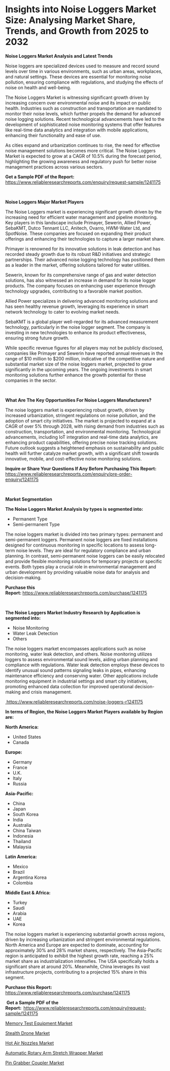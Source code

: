 <p><h1>Insights into Noise Loggers Market Size: Analysing Market Share, Trends, and Growth from 2025 to 2032</h1></p><p><strong>Noise Loggers Market Analysis and Latest Trends</strong></p>
<p><p>Noise loggers are specialized devices used to measure and record sound levels over time in various environments, such as urban areas, workplaces, and natural settings. These devices are essential for monitoring noise pollution, ensuring compliance with regulations, and studying the effects of noise on health and well-being. </p><p>The Noise Loggers Market is witnessing significant growth driven by increasing concern over environmental noise and its impact on public health. Industries such as construction and transportation are mandated to monitor their noise levels, which further propels the demand for advanced noise logging solutions. Recent technological advancements have led to the development of sophisticated noise monitoring systems that offer features like real-time data analytics and integration with mobile applications, enhancing their functionality and ease of use. </p><p>As cities expand and urbanization continues to rise, the need for effective noise management solutions becomes more critical. The Noise Loggers Market is expected to grow at a CAGR of 10.5% during the forecast period, highlighting the growing awareness and regulatory push for better noise management practices across various sectors.</p></p>
<p><strong>Get a Sample PDF of the Report:&nbsp;</strong> <a href="https://www.reliableresearchreports.com/enquiry/request-sample/1241175?utm_campaign=38&utm_medium=2&utm_source=Github&utm_content=ia&utm_term=22022025&utm_id=noise-loggers">https://www.reliableresearchreports.com/enquiry/request-sample/1241175</a></p>
<p>&nbsp;</p>
<p><strong>Noise Loggers Major Market Players</strong></p>
<p><p>The Noise Loggers market is experiencing significant growth driven by the increasing need for efficient water management and pipeline monitoring. Key players in this landscape include Primayer, Sewerin, Allied Power, SebaKMT, Dutco Tennant LLC, Anitech, Ovarro, HWM-Water Ltd, and SpotNoise. These companies are focused on expanding their product offerings and enhancing their technologies to capture a larger market share.</p><p>Primayer is renowned for its innovative solutions in leak detection and has recorded steady growth due to its robust R&D initiatives and strategic partnerships. Their advanced noise logging technology has positioned them as a leader in the market, offering solutions tailored for water utilities.</p><p>Sewerin, known for its comprehensive range of gas and water detection solutions, has also witnessed an increase in demand for its noise logger products. The company focuses on enhancing user experience through technology upgrades, contributing to a favorable market position.</p><p>Allied Power specializes in delivering advanced monitoring solutions and has seen healthy revenue growth, leveraging its experience in smart network technology to cater to evolving market needs.</p><p>SebaKMT is a global player well-regarded for its advanced measurement technology, particularly in the noise logger segment. The company is investing in new technologies to enhance its product effectiveness, ensuring strong future growth.</p><p>While specific revenue figures for all players may not be publicly disclosed, companies like Primayer and Sewerin have reported annual revenues in the range of $10 million to $200 million, indicative of the competitive nature and substantial market size of the noise loggers market, projected to grow significantly in the upcoming years. The ongoing investments in smart monitoring solutions further enhance the growth potential for these companies in the sector.</p></p>
<p>&nbsp;</p>
<p><strong>What Are The Key Opportunities For Noise Loggers Manufacturers?</strong></p>
<p><p>The noise loggers market is experiencing robust growth, driven by increased urbanization, stringent regulations on noise pollution, and the adoption of smart city initiatives. The market is projected to expand at a CAGR of over 5% through 2028, with rising demand from industries such as construction, transportation, and environmental monitoring. Technological advancements, including IoT integration and real-time data analytics, are enhancing product capabilities, offering precise noise tracking solutions. Future outlook suggests a heightened emphasis on sustainability and public health will further catalyze market growth, with a significant shift towards innovative, mobile, and cost-effective noise monitoring solutions.</p></p>
<p><strong>Inquire or Share Your Questions If Any Before Purchasing This Report:</strong> <a href="https://www.reliableresearchreports.com/enquiry/pre-order-enquiry/1241175?utm_campaign=38&utm_medium=2&utm_source=Github&utm_content=ia&utm_term=22022025&utm_id=noise-loggers">https://www.reliableresearchreports.com/enquiry/pre-order-enquiry/1241175</a></p>
<p>&nbsp;</p>
<p><strong>Market Segmentation</strong></p>
<p><strong>The Noise Loggers Market Analysis by types is segmented into:</strong></p>
<p><ul><li>Permanent Type</li><li>Semi-permanent Type</li></ul></p>
<p><p>The noise loggers market is divided into two primary types: permanent and semi-permanent loggers. Permanent noise loggers are fixed installations designed for continuous monitoring in specific locations to assess long-term noise levels. They are ideal for regulatory compliance and urban planning. In contrast, semi-permanent noise loggers can be easily relocated and provide flexible monitoring solutions for temporary projects or specific events. Both types play a crucial role in environmental management and urban development by providing valuable noise data for analysis and decision-making.</p></p>
<p><strong>Purchase this Report:&nbsp;</strong><a href="https://www.reliableresearchreports.com/purchase/1241175?utm_campaign=38&utm_medium=2&utm_source=Github&utm_content=ia&utm_term=22022025&utm_id=noise-loggers">https://www.reliableresearchreports.com/purchase/1241175</a></p>
<p>&nbsp;</p>
<p><strong>The Noise Loggers Market Industry Research by Application is segmented into:</strong></p>
<p><ul><li>Noise Monitoring</li><li>Water Leak Detection</li><li>Others</li></ul></p>
<p><p>The noise loggers market encompasses applications such as noise monitoring, water leak detection, and others. Noise monitoring utilizes loggers to assess environmental sound levels, aiding urban planning and compliance with regulations. Water leak detection employs these devices to identify unusual sound patterns signaling leaks in pipes, enhancing maintenance efficiency and conserving water. Other applications include monitoring equipment in industrial settings and smart city initiatives, promoting enhanced data collection for improved operational decision-making and crisis management.</p></p>
<p><a href="https://www.reliableresearchreports.com/noise-loggers-r1241175?utm_campaign=38&utm_medium=2&utm_source=Github&utm_content=ia&utm_term=22022025&utm_id=noise-loggers">&nbsp;https://www.reliableresearchreports.com/noise-loggers-r1241175</a></p>
<p><strong>In terms of Region, the Noise Loggers Market Players available by Region are:</strong></p>
<p>
    <p> <strong> North America: </strong>
        <ul>
            <li>United States</li>
            <li>Canada</li>
        </ul>
        </p> 
    <p> <strong> Europe: </strong>
        <ul>
            <li>Germany</li>
            <li>France</li>
            <li>U.K.</li>
            <li>Italy</li>
            <li>Russia</li>
        </ul>
        </p> 
    <p> <strong> Asia-Pacific: </strong>
        <ul>
            <li>China</li>
            <li>Japan</li>
            <li>South Korea</li>
            <li>India</li>
            <li>Australia</li>
            <li>China Taiwan</li>
            <li>Indonesia</li>
            <li>Thailand</li>
            <li>Malaysia</li>
        </ul>
        </p> 
    <p> <strong> Latin America: </strong>
        <ul>
            <li>Mexico</li>
            <li>Brazil</li>
            <li>Argentina Korea</li>
            <li>Colombia</li>
        </ul>
        </p> 
    <p> <strong> Middle East & Africa: </strong>
        <ul>
            <li>Turkey</li>
            <li>Saudi</li>
            <li>Arabia</li>
            <li>UAE</li>
            <li>Korea</li>
        </ul>
    </p>
    </p>
<p><p>The noise loggers market is experiencing substantial growth across regions, driven by increasing urbanization and stringent environmental regulations. North America and Europe are expected to dominate, accounting for approximately 30% and 28% market shares, respectively. The Asia-Pacific region is anticipated to exhibit the highest growth rate, reaching a 25% market share as industrialization intensifies. The USA specifically holds a significant share at around 20%. Meanwhile, China leverages its vast infrastructure projects, contributing to a projected 15% share in this segment.</p></p>
<p><strong>Purchase this Report: </strong><a href="https://www.reliableresearchreports.com/purchase/1241175?utm_campaign=38&utm_medium=2&utm_source=Github&utm_content=ia&utm_term=22022025&utm_id=noise-loggers">https://www.reliableresearchreports.com/purchase/1241175</a></p>
<p>&nbsp;<strong>Get a Sample PDF of the Report:&nbsp;&nbsp;</strong><a href="https://www.reliableresearchreports.com/enquiry/request-sample/1241175?utm_campaign=38&utm_medium=2&utm_source=Github&utm_content=ia&utm_term=22022025&utm_id=noise-loggers">https://www.reliableresearchreports.com/enquiry/request-sample/1241175</a></p>
<p><strong></strong></p>
<p><p><a href="https://github.com/ariyilmelzar/Market-Research-Report-List-1/blob/main/memory-test-equipment-market.md?utm_campaign=38&utm_medium=2&utm_source=Github&utm_content=ia&utm_term=22022025&utm_id=noise-loggers">Memory Test Equipment Market</a></p><p><a href="https://github.com/tsiteymargat/Market-Research-Report-List-1/blob/main/stealth-drone-market.md?utm_campaign=38&utm_medium=2&utm_source=Github&utm_content=ia&utm_term=22022025&utm_id=noise-loggers">Stealth Drone Market</a></p><p><a href="https://github.com/duscarajlha/Market-Research-Report-List-1/blob/main/hot-air-nozzles-market.md?utm_campaign=38&utm_medium=2&utm_source=Github&utm_content=ia&utm_term=22022025&utm_id=noise-loggers">Hot Air Nozzles Market</a></p><p><a href="https://github.com/joshuagarcia509/Market-Research-Report-List-1/blob/main/automatic-rotary-arm-stretch-wrapper-market.md?utm_campaign=38&utm_medium=2&utm_source=Github&utm_content=ia&utm_term=22022025&utm_id=noise-loggers">Automatic Rotary Arm Stretch Wrapper Market</a></p><p><a href="https://github.com/boluluhabeel/Market-Research-Report-List-1/blob/main/pin-grabber-coupler-market.md?utm_campaign=38&utm_medium=2&utm_source=Github&utm_content=ia&utm_term=22022025&utm_id=noise-loggers">Pin Grabber Coupler Market</a></p></p>